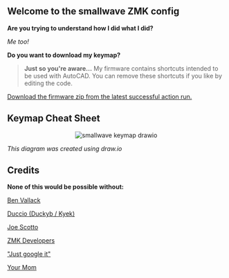 ## Welcome to the smallwave ZMK config ##

**Are you trying to understand how I did what I did?**

*Me too!*

**Do you want to download my keymap?**

> **Just so you're aware...**
> My firmware contains shortcuts intended to be used with AutoCAD. You can remove these shortcuts if you like by editing the code.

[Download the firmware zip from the latest successful action run.](https://github.com/RosenNX6/zmk-config-smallwave/actions)

## Keymap Cheat Sheet ##

<div align="center">

 ![smallwave keymap drawio](https://github.com/RosenNX6/zmk-config-smallwave/assets/124473875/e8c33d0f-4d36-4b42-9719-e0259f7d623d) 

</div>

*This diagram was created using draw.io*

## Credits ##

**None of this would be possible without:**

[Ben Vallack](https://github.com/benvallack)

[Duccio (Duckyb / Kyek)](https://github.com/duckyb)

[Joe Scotto](https://github.com/joe-scotto)

[ZMK Developers](https://zmk.dev/docs)

["Just google it"](https://www.google.com)

[Your Mom](http://www.yourmom.com)
